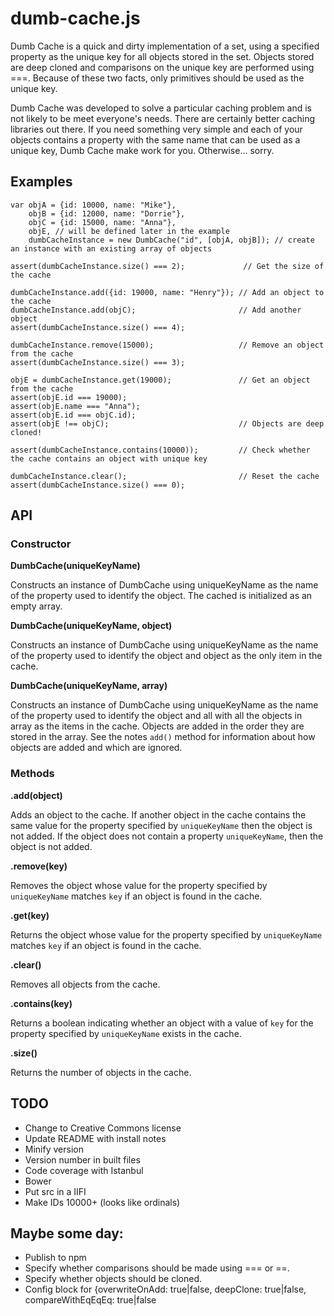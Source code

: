 dumb-cache.js
=============

Dumb Cache is a quick and dirty implementation of a set, using a specified property as the unique key for all objects
stored in the set. Objects stored are deep cloned and comparisons on the unique key are performed using ===. Because of
these two facts, only primitives should be used as the unique key.

Dumb Cache was developed to solve a particular caching problem and is not likely to be meet everyone's needs. There are
certainly better caching libraries out there. If you need something very simple and each of your objects contains a
property with the same name that can be used as a unique key, Dumb Cache make work for you. Otherwise... sorry.

Examples
--------
    var objA = {id: 10000, name: "Mike"},
        objB = {id: 12000, name: "Dorrie"},
        objC = {id: 15000, name: "Anna"},
        objE, // will be defined later in the example
        dumbCacheInstance = new DumbCache("id", [objA, objB]); // create an instance with an existing array of objects

    assert(dumbCacheInstance.size() === 2);             // Get the size of the cache

    dumbCacheInstance.add({id: 19000, name: "Henry"}); // Add an object to the cache
    dumbCacheInstance.add(objC);                       // Add another object
    assert(dumbCacheInstance.size() === 4);

    dumbCacheInstance.remove(15000);                   // Remove an object from the cache
    assert(dumbCacheInstance.size() === 3);

    objE = dumbCacheInstance.get(19000);               // Get an object from the cache
    assert(objE.id === 19000);
    assert(objE.name === "Anna");
    assert(objE.id === objC.id);
    assert(objE !== objC);                             // Objects are deep cloned!

    assert(dumbCacheInstance.contains(10000));         // Check whether the cache contains an object with unique key

    dumbCacheInstance.clear();                         // Reset the cache
    assert(dumbCacheInstance.size() === 0);
    
API
---

### Constructor

**DumbCache(uniqueKeyName)**

Constructs an instance of DumbCache using uniqueKeyName as the name of the property used to identify the object. The
cached is initialized as an empty array.

**DumbCache(uniqueKeyName, object)**

Constructs an instance of DumbCache using uniqueKeyName as the name of the property used to identify the object and
object as the only item in the cache.

**DumbCache(uniqueKeyName, array)**

Constructs an instance of DumbCache using uniqueKeyName as the name of the property used to identify the object and
all with all the objects in array as the items in the cache. Objects are added in the order they are stored in the
array. See the notes `add()` method for information about how objects are added and which are ignored.

### Methods

**.add(object)**

Adds an object to the cache. If another object in the cache contains the same value for the property specified by
`uniqueKeyName` then the object is not added. If the object does not contain a property `uniqueKeyName`, then the object
 is not added.
 
**.remove(key)**

Removes the object whose value for the property specified by `uniqueKeyName` matches `key` if an object is found in
the cache.

**.get(key)**

Returns the object whose value for the property specified by `uniqueKeyName` matches `key` if an object is found in
the cache.

**.clear()**

Removes all objects from the cache.

**.contains(key)**

Returns a boolean indicating whether an object with a value of `key` for the property specified by `uniqueKeyName`
exists in the cache.

**.size()**

Returns the number of objects in the cache.

TODO
----

* Change to Creative Commons license
* Update README with install notes
* Minify version
* Version number in built files
* Code coverage with Istanbul
* Bower
* Put src in a IIFI
* Make IDs 10000+ (looks like ordinals)


Maybe some day:
---------------
* Publish to npm
* Specify whether comparisons should be made using === or ==.
* Specify whether objects should be cloned.
* Config block for {overwriteOnAdd: true|false, deepClone: true|false, compareWithEqEqEq: true|false

